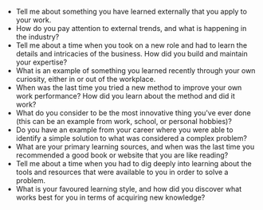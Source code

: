 - Tell me about something you have learned externally that you apply to your work. 
- How do you pay attention to external trends, and what is happening in the industry?
- Tell me about a time when you took on a new role and had to learn the details and intricacies of the business. How did you build and maintain your expertise? 
- What is an example of something you learned recently through your own curiosity, either in or out of the workplace.
- When was the last time you tried a new method to improve your own work performance? How did you learn about the method and did it work?
- What do you consider to be the most innovative thing you've ever done (this can be an example from work, school, or personal hobbies)?
- Do you have an example from your career where you were able to identify a simple solution to what was considered a complex problem?
- What are your primary learning sources, and when was the last time you recommended a good book or website that you are like reading?
- Tell me about a time when you had to dig deeply into learning about the tools and resources that were available to you in order to solve a problem.
- What is your favoured learning style, and how did you discover what works best for you in terms of acquiring new knowledge?